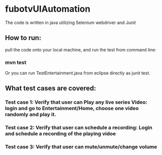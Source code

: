 # fubotvUIAutomation
The code is written in java utilizing Selenium webdriver and Junit

## How to run:
pull the code onto your local machine, and  run the test from command line:
   ### mvn test
    
Or you can run TestEntertainment.java from eclipse directly as junit test. 

## What test cases are covered: 
 ### Test case 1: Verify that user can Play any live series Video: login and go to Entertainment/Home, choose one video randomly and play it. 
             
 ### Test case 2:   Verify that user can schedule a recording: Login and schedule a recording of the playing vidoe

 ### Test case 3: Verify that user can mute/unmute/change volume


